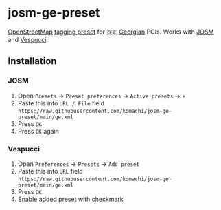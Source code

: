 # josm-ge-preset

[OpenStreetMap](https://openstreetmap.org) [tagging preset](https://josm.openstreetmap.de/wiki/Presets) for 🇬🇪 [Georgian](https://en.wikipedia.org/wiki/Georgia_(country)) POIs. Works with [JOSM](https://josm.openstreetmap.de) and [Vespucci](https://vespucci.io).

## Installation

### JOSM

1. Open `Presets` → `Preset preferences` → `Active presets` → `+`
2. Paste this into `URL / File` field `https://raw.githubusercontent.com/komachi/josm-ge-preset/main/ge.xml`
3. Press `OK`
4. Press `OK` again

### Vespucci

1. Open `Preferences` → `Presets` → `Add preset`
2. Paste this into `URL` field `https://raw.githubusercontent.com/komachi/josm-ge-preset/main/ge.xml`
3. Press `OK`
4. Enable added preset with checkmark
